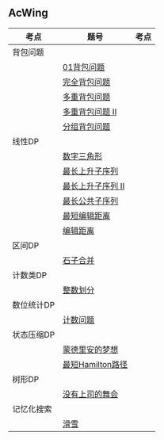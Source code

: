 ## AcWing

|考点|题号|考点|
|--|--|--|
|背包问题|
| |[01背包问题](https://github.com/Y-puyu/AcWing/blob/master/basic-algorithm/unit5-dp/01_knapsack_problem.cpp)||
| |[完全背包问题](https://github.com/Y-puyu/AcWing/blob/master/basic-algorithm/unit5-dp/complete_knapsack_problem.cpp)||
| |[多重背包问题](https://github.com/Y-puyu/AcWing/blob/master/basic-algorithm/unit5-dp/multiple_knapsack_problem.cpp)||
| |[多重背包问题 II](https://github.com/Y-puyu/AcWing/blob/master/basic-algorithm/unit5-dp/multiple_knapsack_problem2.cpp)||
| |[分组背包问题](https://github.com/Y-puyu/AcWing/blob/master/basic-algorithm/unit5-dp/group_knapsack_problem.cpp)||
|线性DP|
| |[数字三角形](https://github.com/Y-puyu/AcWing/blob/master/basic-algorithm/unit5-dp/digital_triangle.cpp)||
| |[最长上升子序列](https://github.com/Y-puyu/AcWing/blob/master/basic-algorithm/unit5-dp/LIS.cpp)||
| |[最长上升子序列 II](https://github.com/Y-puyu/AcWing/blob/master/basic-algorithm/unit5-dp/LIS2.cpp)||
| |[最长公共子序列](https://github.com/Y-puyu/AcWing/blob/master/basic-algorithm/unit5-dp/LCS.cpp)||
| |[最短编辑距离](https://github.com/Y-puyu/AcWing/blob/master/basic-algorithm/unit5-dp/edit_distance.cpp)||
| |[编辑距离](https://github.com/Y-puyu/AcWing/blob/master/basic-algorithm/unit5-dp/edit_distance2.cpp)||
|区间DP|
| |[石子合并](https://github.com/Y-puyu/AcWing/blob/master/basic-algorithm/unit3-search-and-graph/center_of_gravity_of_the_tree.cpp)||
|计数类DP|
| |[整数划分](https://github.com/Y-puyu/AcWing/blob/master/basic-algorithm/unit5-dp/integer_division.cpp)||
|数位统计DP|
| |[计数问题](https://github.com/Y-puyu/AcWing/blob/master/basic-algorithm/unit3-search-and-graph/topological_sequence.cpp)||
|状态压缩DP|
| |[蒙德里安的梦想](https://github.com/Y-puyu/AcWing/blob/master/basic-algorithm/unit5-dp/mondrian's_dream.cpp)||
| |[最短Hamilton路径](https://github.com/Y-puyu/AcWing/blob/master/basic-algorithm/unit5-dp/shortest_hamilton_path.cpp)||
|树形DP|
| |[没有上司的舞会](https://github.com/Y-puyu/AcWing/blob/master/basic-algorithm/unit5-dp/dance_without_boss.cpp)||
|记忆化搜索|
| |[滑雪](https://github.com/Y-puyu/AcWing/blob/master/basic-algorithm/unit5-dp/skiing.cpp)||
